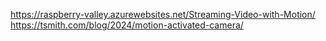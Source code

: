 https://raspberry-valley.azurewebsites.net/Streaming-Video-with-Motion/
https://tsmith.com/blog/2024/motion-activated-camera/
